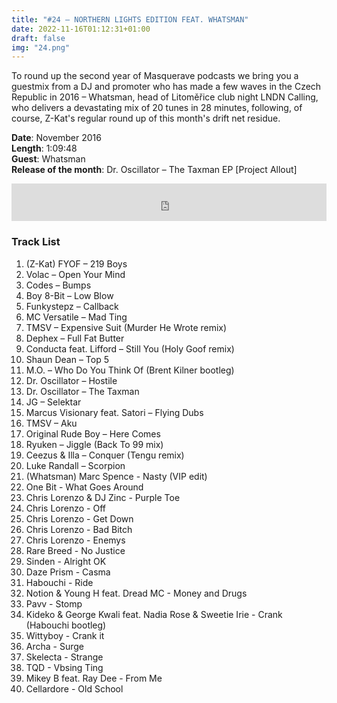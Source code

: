 ```yaml
---
title: "#24 – NORTHERN LIGHTS EDITION FEAT. WHATSMAN"
date: 2022-11-16T01:12:31+01:00
draft: false
img: "24.png"
---
```


To round up the second year of Masquerave podcasts we bring you a guestmix from a DJ and promoter who has made a few waves in the Czech Republic in 2016 – Whatsman, head of Litoměřice club night LNDN Calling, who delivers a devastating mix of 20 tunes in 28 minutes, following, of course, Z-Kat's regular round up of this month's drift net residue.

**Date**: November 2016  
**Length**: 1:09:48  
**Guest**: Whatsman  
**Release of the month**: Dr. Oscillator – The Taxman EP [Project Allout]

<div>
<iframe width="100%" height="60" src="https://www.mixcloud.com/widget/iframe/?hide_cover=1&mini=1&feed=%2Fzkat%2Fmasquerave-podcast-24-northern-lights-edition-feat-whatsman%2F" frameborder="0" ></iframe>
</div>

### Track List

1. (Z-Kat) FYOF – 219 Boys
2. Volac – Open Your Mind
3. Codes – Bumps
4. Boy 8-Bit – Low Blow
5. Funkystepz – Callback
6. MC Versatile – Mad Ting
7. TMSV – Expensive Suit (Murder He Wrote remix)
8. Dephex – Full Fat Butter
9. Conducta feat. Lifford – Still You (Holy Goof remix)
10. Shaun Dean – Top 5
11. M.O. – Who Do You Think Of (Brent Kilner bootleg)
12. Dr. Oscillator – Hostile 
13. Dr. Oscillator – The Taxman
14. JG – Selektar
15. Marcus Visionary feat. Satori – Flying Dubs
16. TMSV – Aku
17. Original Rude Boy – Here Comes
18. Ryuken – Jiggle (Back To 99 mix)
19. Ceezus & Illa – Conquer (Tengu remix)
20. Luke Randall – Scorpion
21. (Whatsman) Marc Spence -  Nasty (VIP edit)
22. One Bit -  What Goes Around
23. Chris Lorenzo & DJ Zinc - Purple Toe
24. Chris Lorenzo - Off
25. Chris Lorenzo - Get Down
26. Chris Lorenzo - Bad Bitch
27. Chris Lorenzo - Enemys
28. Rare Breed - No Justice
29. Sinden - Alright OK
30. Daze Prism - Casma
31. Habouchi - Ride
32. Notion & Young H feat. Dread MC - Money and Drugs
33. Pavv - Stomp
34. Kideko & George Kwali feat. Nadia Rose & Sweetie Irie - Crank (Habouchi bootleg)
35. Wittyboy - Crank it
36. Archa - Surge
37. Skelecta - Strange
38. TQD - Vbsing Ting
39. Mikey B feat. Ray Dee - From Me
40. Cellardore - Old School​
